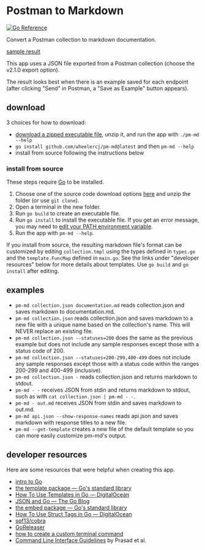 # Postman to Markdown

[![Go Reference](https://pkg.go.dev/badge/github.com/wheelercj/pm-md.svg)](https://pkg.go.dev/github.com/wheelercj/pm-md)

Convert a Postman collection to markdown documentation.

[sample result](samples/calendar%20API%20v1.md)

This app uses a JSON file exported from a Postman collection (choose the v2.1.0 export option).

The result looks best when there is an example saved for each endpoint (after clicking "Send" in Postman, a "Save as Example" button appears).

## download

3 choices for how to download:

* [download a zipped executable file](https://github.com/wheelercj/pm-md/releases), unzip it, and run the app with `./pm-md --help`
* `go install github.com/wheelercj/pm-md@latest` and then `pm-md --help`
* install from source following the instructions below

### install from source

These steps require [Go](https://go.dev/) to be installed.

1. Choose one of the source code download options [here](https://github.com/wheelercj/pm-md/releases) and unzip the folder (or use `git clone`).
2. Open a terminal in the new folder.
3. Run `go build` to create an executable file.
4. Run `go install` to install the executable file. If you get an error message, you may need to [edit your PATH environment variable](https://go.dev/doc/tutorial/compile-install).
5. Run the app with `pm-md --help`.

If you install from source, the resulting markdown file's format can be customized by editing `collection.tmpl` using the types defined in `types.go` and the `template.FuncMap` defined in `main.go`. See the links under "developer resources" below for more details about templates. Use `go build` and `go install` after editing.

## examples

* `pm-md collection.json documentation.md` reads collection.json and saves markdown to documentation.md.
* `pm-md collection.json` reads collection.json and saves markdown to a new file with a unique name based on the collection's name. This will NEVER replace an existing file.
* `pm-md collection.json --statuses=200` does the same as the previous example but does not include any sample responses except those with a status code of 200.
* `pm-md collection.json --statuses=200-299,400-499` does not include any sample responses except those with a status code within the ranges 200-299 and 400-499 (inclusive).
* `pm-md collection.json -` reads collection.json and returns markdown to stdout.
* `pm-md - -` receives JSON from stdin and returns markdown to stdout, such as with `cat collection.json | pm-md - -`.
* `pm-md - out.md` receives JSON from stdin and saves markdown to out.md.
* `pm-md api.json --show-response-names` reads api.json and saves markdown with response titles to a new file.
* `pm-md --get-template` creates a new file of the default template so you can more easily customize pm-md's output.

## developer resources

Here are some resources that were helpful when creating this app.

* [intro to Go](https://wheelercj.github.io/notes/pages/20221122173910.html)
* [the template package — Go's standard library](https://pkg.go.dev/text/template)
* [How To Use Templates in Go — DigitalOcean](https://www.digitalocean.com/community/tutorials/how-to-use-templates-in-go)
* [JSON and Go — The Go Blog](https://go.dev/blog/json)
* [the embed package — Go's standard library](https://pkg.go.dev/embed)
* [How To Use Struct Tags in Go — DigitalOcean](https://www.digitalocean.com/community/tutorials/how-to-use-struct-tags-in-go)
* [spf13/cobra](https://github.com/spf13/cobra)
* [GoReleaser](https://goreleaser.com/)
* [how to create a custom terminal command](https://wheelercj.github.io/notes/pages/20220320181252.html)
* [Command Line Interface Guidelines](https://clig.dev/) by Prasad et al.
